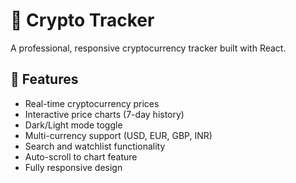# 🚀 Crypto Tracker 
 
A professional, responsive cryptocurrency tracker built with React. 
 
## 🌟 Features 
- Real-time cryptocurrency prices 
- Interactive price charts (7-day history) 
- Dark/Light mode toggle 
- Multi-currency support (USD, EUR, GBP, INR) 
- Search and watchlist functionality 
- Auto-scroll to chart feature 
- Fully responsive design 
